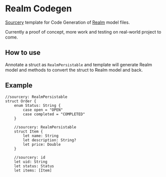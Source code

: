 # Realm Codegen

[Sourcery](https://github.com/krzysztofzablocki/Sourcery) template for Code Generation of [Realm](https://github.com/realm/realm-cocoa/) model files.

Currently a proof of concept, more work and testing on real-world project to come.

## How to use

Annotate a struct as `RealmPersistable` and template will generate Realm model and methods to convert the struct to Realm model and back.

## Example

```
//sourcery: RealmPersistable
struct Order {
    enum Status: String {
        case open = "OPEN"
        case completed = "COMPLETED"
    }

    //sourcery: RealmPersistable
    struct Item {
        let name: String
        let description: String?
        let price: Double
    }

    //sourcery: id
    let uid: String
    let status: Status
    let items: [Item]
```